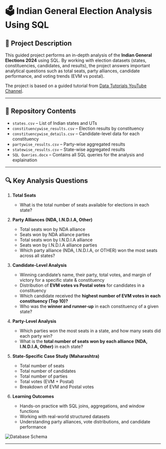 # 🗳️ Indian General Election Analysis Using SQL  

## 📌 Project Description  
This guided project performs an in-depth analysis of the **Indian General Elections 2024** using SQL. By working with election datasets (states, constituencies, candidates, and results), the project answers important analytical questions such as total seats, party alliances, candidate performance, and voting trends (EVM vs postal).  

The project is based on a guided tutorial from [Data Tutorials YouTube Channel](https://www.youtube.com/watch?v=ymHc66aSOUU&list=PLO9LeSU_vHCWpfLDRTT5nBz9Z0libOs5k&index=25).  

---

## 📂 Repository Contents  
- `states.csv` – List of Indian states and UTs  
- `constituencywise_results.csv` – Election results by constituency 
- `constituencywise_details.csv` – Candidate-level data for each constituency  
- `partywise_results.csv` – Party-wise aggregated results  
- `statewise_results.csv` – State-wise aggregated results  
- `SQL Queries.docx` – Contains all SQL queries for the analysis and explaination 

---

## 🔍 Key Analysis Questions  

1. **Total Seats**  
   - What is the total number of seats available for elections in each state?  

2. **Party Alliances (NDA, I.N.D.I.A, Other)**  
   - Total seats won by NDA alliance  
   - Seats won by NDA alliance parties  
   - Total seats won by I.N.D.I.A alliance  
   - Seats won by I.N.D.I.A alliance parties  
   - Which party alliance (NDA, I.N.D.I.A, or OTHER) won the most seats across all states?  

3. **Candidate-Level Analysis**  
   - Winning candidate’s name, their party, total votes, and margin of victory for a specific state & constituency  
   - Distribution of **EVM votes vs Postal votes** for candidates in a constituency  
   - Which candidate received the **highest number of EVM votes in each constituency (Top 10)?**  
   - Who was the **winner and runner-up** in each constituency of a given state?  

4. **Party-Level Analysis**  
   - Which parties won the most seats in a state, and how many seats did each party win?  
   - What is the **total number of seats won by each alliance (NDA, I.N.D.I.A, Other)** in each state?  

5. **State-Specific Case Study (Maharashtra)**  
   - Total number of seats  
   - Total number of candidates  
   - Total number of parties  
   - Total votes (EVM + Postal)  
   - Breakdown of EVM and Postal votes  

6. **Learning Outcomes**
   - Hands-on practice with SQL joins, aggregations, and window functions
   - Working with real-world structured datasets
   - Understanding party alliances, vote distributions, and candidate performance
  
     
![Database Schema](images/EntityRelationshipDiagram(EDR)Schema.png)
     
---

